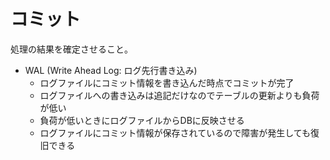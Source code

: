 # コミット

処理の結果を確定させること。

- WAL (Write Ahead Log: ログ先行書き込み)
    - ログファイルにコミット情報を書き込んだ時点でコミットが完了
    - ログファイルへの書き込みは追記だけなのでテーブルの更新よりも負荷が低い
    - 負荷が低いときにログファイルからDBに反映させる
    - ログファイルにコミット情報が保存されているので障害が発生しても復旧できる
